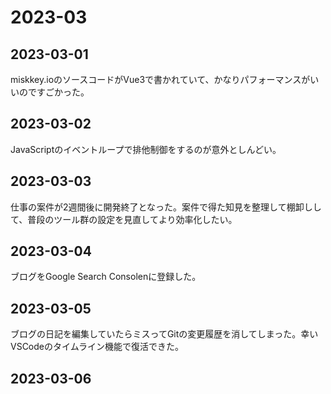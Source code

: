 # 2023-03

## 2023-03-01

miskkey.ioのソースコードがVue3で書かれていて、かなりパフォーマンスがいいのですごかった。

## 2023-03-02

JavaScriptのイベントループで排他制御をするのが意外としんどい。

## 2023-03-03

仕事の案件が2週間後に開発終了となった。案件で得た知見を整理して棚卸しして、普段のツール群の設定を見直してより効率化したい。

## 2023-03-04

ブログをGoogle Search Consolenに登録した。

## 2023-03-05

ブログの日記を編集していたらミスってGitの変更履歴を消してしまった。幸いVSCodeのタイムライン機能で復活できた。

## 2023-03-06
